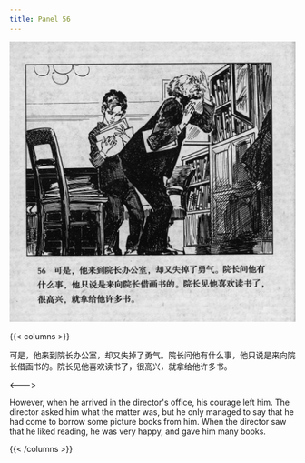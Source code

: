 ```yaml
---
title: Panel 56
---
```


![biao page](./../../../images/biao/seifert0726_biao_0060_056.jpg)

{{< columns >}}

可是，他来到院长办公室，却又失掉了勇气。院长问他有什么事，他只说是来向院长借画书的。院长见他喜欢读书了，很高兴，就拿给他许多书。

<--->

However, when he arrived in the director's office, his courage left him. The director asked him what the matter was, but he only managed to say that he had come to borrow some picture books from him. When the director saw that he liked reading, he was very happy, and gave him many books.

{{< /columns >}}